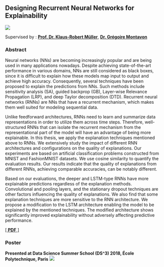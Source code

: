 ## Designing Recurrent Neural Networks for Explainability
![](https://travis-ci.org/heytitle/thesis-designing-recurrent-neural-networks-for-explainability.svg?branch=master)

Supervised by : **[Prof. Dr. Klaus-Robert Müller](http://www.ml.tu-berlin.de/menue/members/klaus_robert_mueller/)**, **[Dr. Grégoire Montavon](http://gregoire.montavon.name)**

### Abstract
Neural networks (NNs) are becoming increasingly popular and are being used in many applications nowadays. Despite achieving state-of-the-art performance in various domains, NNs are still considered as black boxes, since it is difficult to explain how these models map input to output and achieve high accuracy.  Consequently, several techniques have been proposed to explain the  predictions from NNs. Such methods include sensitivity analysis (SA), guided backprop (GB), Layer-wise Relevance Propagation (LRP), and deep Taylor decomposition (DTD).  Recurrent neural networks (RNNs) are NNs that have a recurrent mechanism, which makes them well suited for modeling sequential data.  

Unlike feedforward architectures, RNNs need to learn and summarize data representations in order to utilize them across time steps. Therefore, well-structured RNNs that can isolate the recurrent mechanism from the representational part of the model will have an advantage of being more explainable. In this thesis, we apply the explanation techniques mentioned above to RNNs. We extensively study the impact of different RNN architectures and configurations on the quality of explanations. Our experiments are based on artificial classification problems constructed from MNIST and FashionMNIST datasets. We use cosine similarity to quantify the evaluation results. Our results indicate that the quality of explanations from different RNNs, achieving comparable accuracies, can be notably different.

Based on our evaluations, the deeper and LSTM-type RNNs have more explainable predictions regardless of the explanation methods.  Convolutional and pooling layers, and the stationary dropout techniques are other factors influencing the quality of explanations. We also find that some explanation techniques are more sensitive to the RNN architecture. We propose a modification to the LSTM architecture enabling the model to be explained by the mentioned techniques. The modified architecture shows significantly improved explainability without adversely affecting predictive performance.

[[ **PDF** ]](http://bit.ly/2KOe8ZF)

### Poster
**Presented at Data Science Summer School (DS^3) 2018,  École Polytechnique, Paris**
![](https://i.imgur.com/FduaFZP.jpg)
